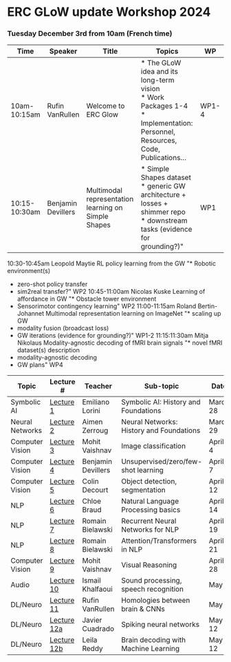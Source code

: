 # ERC GLoW update Workshop 2024

### Tuesday December 3rd from 10am (French time)

| Time | Speaker | Title | Topics | WP |
|------|---------|-------|--------|----|
10am-10:15am | Rufin VanRullen | Welcome to ERC Glow | * The GLoW idea and its long-term vision <br> * Work Packages 1-4 <br> * Implementation: Personnel, Resources, Code, Publications… | WP1-4 |
| 10:15-10:30am | Benjamin Devillers | Multimodal representation learning on Simple Shapes | * Simple Shapes dataset <br> * generic GW architecture + losses + shimmer repo <br> * downstream tasks (evidence for grounding?)" |	WP1 |
10:30-10:45am	Leopold Maytie	RL policy learning from the GW	"* Robotic environment(s)
* zero-shot policy transfer
* sim2real transfer?"	WP2
10:45-11:00am	Nicolas Kuske	Learning of affordance in GW	"* Obstacle tower environment
* Sensorimotor contingency learning"	WP2
11:00-11:15am	Roland Bertin-Johannet	Multimodal representation learning on ImageNet	"* scaling up GW
* modality fusion (broadcast loss)
* GW iterations (evidence for grounding?)"	WP1-2
11:15:11:30am	Mitja Nikolaus	Modality-agnostic decoding of fMRI brain signals	"* novel fMRI dataset(s) description
* modality-agnostic decoding
* GW plans"	WP4


| Topic | Lecture # | Teacher | Sub-topic | Date  |  Time   |
|--------------|---------|---------------|----------------------------|--------------|--------|
| Symbolic AI  | [Lecture 1](./Lecture1/index.md) | Emiliano Lorini | Symbolic AI: History and Foundations |  March 28 | 5-7pm |
| Neural Networks  | [Lecture 2](./Lecture2/index.md) | Aimen Zerroug | Neural Networks: History and Foundations |  March 29 | 5-7pm |
| Computer Vision  | [Lecture 3](./Lecture3/index.md) | Mohit Vaishnav | Image classification |  April 4 | 5-7pm |
| Computer Vision  | [Lecture 4](./Lecture4/index.md) | Benjamin Devillers | Unsupervised/zero/few-shot learning |  April 7 | 5-7:30pm |
| Computer Vision  | [Lecture 5](./Lecture5/index.md) | Colin Decourt | Object detection, segmentation |  April 12 | 5-7pm |
| NLP  | [Lecture 6](./Lecture6/index.md) | Chloe Braud | Natural Language Processing basics |  April 14 | 5-7pm |
| NLP  | [Lecture 7](./Lecture7/index.md) | Romain Bielawski | Recurrent Neural Networks for NLP |  April 19 | 5-7pm |
| NLP  | [Lecture 8](./Lecture8/index.md) | Romain Bielawski | Attention/Transformers in NLP |  April 21 | 5-7pm |
| Computer Vision  | [Lecture 9](./Lecture9/index.md) | Mohit Vaishnav | Visual Reasoning |  April 28 | 5-7pm |
| Audio  | [Lecture 10](./Lecture10/index.md) | Ismail Khalfaoui | Sound processing, speech recognition |  May 5 | 5-7pm |
| DL/Neuro  | [Lecture 11](./Lecture11/index.md) | Rufin VanRullen | Homologies between brain & CNNs |  May 9 | 5-7pm |
| DL/Neuro  | [Lecture 12a](./Lecture12a/index.md) | Javier Cuadrado  | Spiking neural networks |  May 12 | 5-6pm |
| DL/Neuro  | [Lecture 12b](./Lecture12b/index.md) | Leila Reddy | Brain decoding with Machine Learning |  May 12 | 6-7pm |
